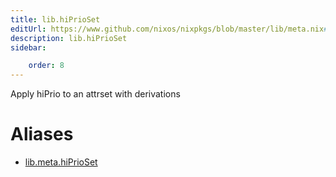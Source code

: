 ```yaml
---
title: lib.hiPrioSet
editUrl: https://www.github.com/nixos/nixpkgs/blob/master/lib/meta.nix#L89C15
description: lib.hiPrioSet
sidebar:

    order: 8
---
```


Apply hiPrio to an attrset with derivations


# Aliases

- [lib.meta.hiPrioSet](/reference/libmeta.hiPrioSet)


